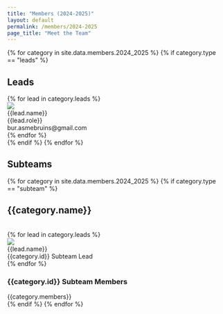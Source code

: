 ```yaml
---
title: "Members (2024-2025)"
layout: default
permalink: /members/2024-2025
page_title: "Meet the Team"
---
```


<div class="bur-members" markdown="0">
  <section class="bur-wide-container">
    {% for category in site.data.members.2024_2025 %}
        {% if category.type == "leads" %}
        <div class="row bur-subteam-row justify-content-center align-items-center">
            <h1>Leads</h1>
            {% for lead in category.leads %}
            <div class="col bur-profile">
                <img class="bur-lead-image" src="{{site.base_url}}/{% if lead.photo %}{{lead.photo}}{% else %}assets/images/members/blank_profile.jpg{% endif %}">
                <div class="bur-lead-description">
                <div class="bur-lead-name">{{lead.name}}</div>
                <div class="bur-profile-role">{{lead.role}}</div>
                <div>bur.asmebruins@gmail.com</div>
                </div>
            </div>
            {% endfor %}
        </div>
        {% endif %}
    {% endfor %}
  </section>

  <section class="bur-wide-container">
    <div class="row bur-subteam-row">
        <h1>Subteams</h1>
    </div>
    {% for category in site.data.members.2024_2025 %}
        {% if category.type == "subteam" %}
        <div class="row bur-subteam-row">
            <h2>{{category.name}}</h2><br/>
            {% for lead in category.leads %}
            <div class="col-xl-4 bur-profile">
                <img class="bur-profile-image" src="{{site.base_url}}/{% if lead.photo %}{{lead.photo}}{% else %}assets/images/members/blank_profile.jpg{% endif %}">
                <div class="bur-lead-description">
                    <div class="bur-subteam-lead-name">{{lead.name}}</div>
                    <div class="bur-profile-role">{{category.id}} Subteam Lead</div>
                </div>      
            </div>
            {% endfor %}
            <div class="col">
                <h3>{{category.id}} Subteam Members</h3>
                <div class="bur-subteam-members">
                    {{category.members}}
                </div>
            </div>
        </div>
        {% endif %}
    {% endfor %}
  </section>
</div>
